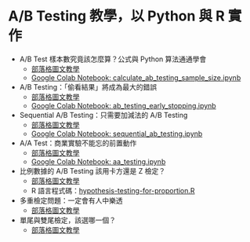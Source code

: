 # A/B Testing 教學，以 Python 與 R 實作
* A/B Test 樣本數究竟該怎麼算？公式與 Python 算法通通學會
  * [部落格圖文教學](https://haosquare.com/calculate-ab-testing-sample-size/)
  * [Google Colab Notebook: calculate_ab_testing_sample_size.ipynb](https://colab.research.google.com/github/KuanHaoHuang/learn-ab-testing/blob/master/calculate_ab_testing_sample_size.ipynb)
* A/B Testing：「偷看結果」將成為最大的錯誤
  * [部落格圖文教學](https://haosquare.com/ab-testing-peeking/)
  * [Google Colab Notebook: ab_testing_early_stopping.ipynb](https://colab.research.google.com/github/KuanHaoHuang/learn-ab-testing/blob/master/ab_testing_early_stopping.ipynb)
* Sequential A/B Testing：只需要加減法的 A/B Testing
  * [部落格圖文教學](https://haosquare.com/sequential-ab-testing/)
  * [Google Colab Notebook: sequential_ab_testing.ipynb](https://colab.research.google.com/github/KuanHaoHuang/learn-ab-testing/blob/master/sequential_ab_testing.ipynb)
* A/A Test：商業實驗不能忘的前置動作
  * [部落格圖文教學](https://haosquare.com/aa-testing-before-ab-testing/)
  * [Google Colab Notebook: aa_testing.ipynb](https://colab.research.google.com/github/KuanHaoHuang/learn-ab-testing/blob/master/aa_testing.ipynb)
* 比例數據的 A/B Testing 該用卡方還是 Z 檢定？
  * [部落格圖文教學](https://haosquare.com/hypothesis-testing-for-proportion/)
  * R 語言程式碼：[hypothesis-testing-for-proportion.R](https://github.com/KuanHaoHuang/learn-ab-testing/blob/master/hypothesis-testing-for-proportion.R)
* 多重檢定問題：一定會有人中樂透
  * [部落格圖文教學](https://haosquare.com/multiple-testing-intro/)
* 單尾與雙尾檢定，該選哪一個？
  * [部落格圖文教學](https://haosquare.com/one-tailed-vs-two-tailed-test/)
